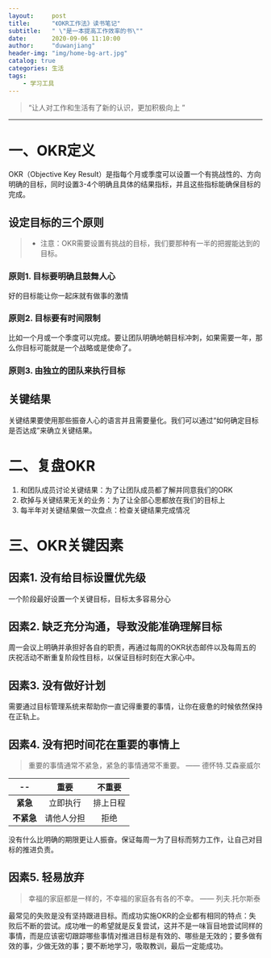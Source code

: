 ```yaml
---
layout: 	post
title: 		"《OKR工作法》读书笔记"
subtitle:	" \"是一本提高工作效率的书\""
date:		2020-09-06 11:10:00
author:		"duwanjiang"
header-img:	"img/home-bg-art.jpg"
catalog: true
categories: 生活
tags:
    - 学习工具
---
```


> “让人对工作和生活有了新的认识，更加积极向上 ”

---

# 一、OKR定义
OKR（Objective Key Result）是指每个月或季度可以设置一个有挑战性的、方向明确的目标，同时设置3-4个明确且具体的结果指标，并且这些指标能确保目标的完成。

## 设定目标的三个原则
> * 注意：OKR需要设置有挑战的目标，我们要那种有一半的把握能达到的目标。

### 原则1. 目标要明确且鼓舞人心
好的目标能让你一起床就有做事的激情

### 原则2. 目标要有时间限制
比如一个月或一个季度可以完成。要让团队明确地朝目标冲刺，如果需要一年，那么你目标可能就是一个战略或是使命了。

### 原则3. 由独立的团队来执行目标
## 关键结果
关键结果要使用那些振奋人心的语言并且需要量化。我们可以通过“如何确定目标是否达成”来确立关键结果。

# 二、复盘OKR

1. 和团队成员讨论关键结果：为了让团队成员都了解并同意我们的ORK
2. 砍掉与关键结果无关的业务：为了让全部心思都放在我们的目标上
3. 每半年对关键结果做一次盘点：检查关键结果完成情况

# 三、OKR关键因素
## 因素1. 没有给目标设置优先级
一个阶段最好设置一个关键目标，目标太多容易分心

## 因素2. 缺乏充分沟通，导致没能准确理解目标
周一会议上明确并承担好各自的职责，再通过每周的OKR状态邮件以及每周五的庆祝活动不断重复阶段性目标，以保证目标时刻在大家心中。

## 因素3. 没有做好计划
需要通过目标管理系统来帮助你一直记得重要的事情，让你在疲惫的时候依然保持在正轨上。

## 因素4. 没有把时间花在重要的事情上
> 重要的事情通常不紧急，紧急的事情通常不重要。  —— 德怀特.艾森豪威尔

| -- | 重要 |  不重要  |
| :---: | :---: | :---: |
| **紧急** | 立即执行 | 排上日程 |
| **不紧急** | 请他人分担 | 拒绝 |

没有什么比明确的期限更让人振奋。保证每周一为了目标而努力工作，让自己对目标的推进负责。

## 因素5. 轻易放弃
> 幸福的家庭都是一样的，不幸福的家庭各有各的不幸。 —— 列夫.托尔斯泰

最常见的失败是没有坚持跟进目标。而成功实施OKR的企业都有相同的特点：失败后不断的尝试。成功唯一的希望就是反复尝试，这并不是一味盲目地尝试同样的事情，而是应该密切跟踪哪些事情对推进目标是有效的、哪些是无效的；要多做有效的事，少做无效的事；要不断地学习，吸取教训，最后一定能成功。